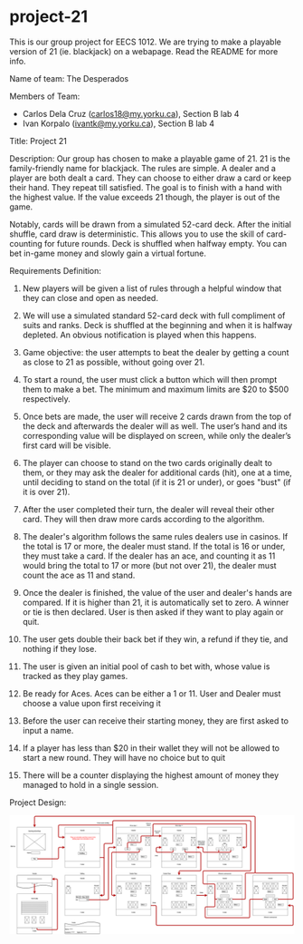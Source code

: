 # project-21
This is our group project for EECS 1012. We are trying to make a playable version of 21 (ie. blackjack) on a webapage. Read the README for more info.

Name of team: The Desperados

Members of Team:
- Carlos Dela Cruz (carlos18@my.yorku.ca), Section B lab 4
- Ivan Korpalo (ivantk@my.yorku.ca), Section B lab 4

Title: Project 21

Description: Our group has chosen to make a playable game of 21. 21 is the family-friendly name for blackjack. The rules are simple. A dealer and a player are both dealt a card. They can choose to either draw a card or keep their hand. They repeat till satisfied. The goal is to finish with a hand with the highest value. If the value exceeds 21 though, the player is out of the game.

Notably, cards will be drawn from a simulated 52-card deck. After the initial shuffle, card draw is deterministic. This allows you to use the skill of card-counting for future rounds. Deck is shuffled when halfway empty. You can bet in-game money and slowly gain a virtual fortune.


Requirements Definition:

1. New players will be given a list of rules through a helpful window that they can close and open as needed.
    
2. We will use a simulated standard 52-card deck with full compliment of suits and ranks. Deck is shuffled at the beginning and when it is halfway depleted. An obvious notification is played when this happens.
      
3. Game objective: the user attempts to beat the dealer by getting a count as close to 21 as possible, without going over 21.

4.	To start a round, the user must click a button which will then prompt them to make a bet. The minimum and maximum limits are $20 to $500 respectively.

5.	Once bets are made, the user will receive 2 cards drawn from the top of the deck and afterwards the dealer will as well. The user’s hand and its corresponding value will be displayed on screen, while only the dealer’s first card will be visible.

6. The player can choose to stand on the two cards originally dealt to them, or they may ask the dealer for additional cards (hit), one at a time, until deciding to stand on the total (if it is 21 or under), or goes "bust" (if it is over 21).

7.	After the user completed their turn, the dealer will reveal their other card. They will then draw more cards according to the algorithm.

8.	The dealer's algorithm follows the same rules dealers use in casinos. If the total is 17 or more, the dealer must stand. If the total is 16 or under, they must take a card. If the dealer has an ace, and counting it as 11 would bring the total to 17 or more (but not over 21), the dealer must count the ace as 11 and stand.

9. Once the dealer is finished, the value of the user and dealer's hands are compared. If it is higher than 21, it is automatically set to zero. A winner or tie is then declared. User is then asked if they want to play again or quit.

10. The user gets double their back bet if they win, a refund if they tie, and nothing if they lose.

11. The user is given an initial pool of cash to bet with, whose value is tracked as they play games.
    
12. Be ready for Aces. Aces can be either a 1 or 11. User and Dealer must choose a value upon first receiving it
    
13.	Before the user can receive their starting money, they are first asked to input a name.

14. If a player has less than $20 in their wallet they will not be allowed to start a new round. They will have no choice but to quit

15. There will be a counter displaying the highest amount of money they managed to hold in a single session.

Project Design:

![Wireframe](/Wireframe.drawio.png)
